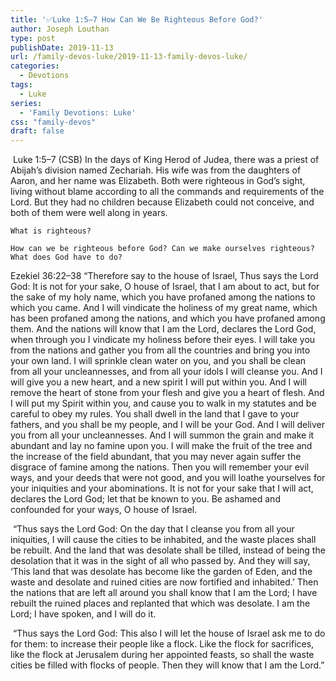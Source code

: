 ```yaml
---
title: '✅Luke 1:5–7 How Can We Be Righteous Before God?'
author: Joseph Louthan
type: post
publishDate: 2019-11-13
url: /family-devos-luke/2019-11-13-family-devos-luke/
categories:
  - Devotions
tags:
  - Luke
series:
  - 'Family Devotions: Luke'
css: "family-devos"
draft: false
---
```

​		Luke 1:5–7 (CSB) In the days of King Herod of Judea, there was a priest of Abijah’s division named Zechariah. His wife was from the daughters of Aaron, and her name was Elizabeth.  Both were righteous in God’s sight, living without blame according to all the commands and requirements of the Lord.  But they had no children because Elizabeth could not conceive, and both of them were well along in years. 

```text
What is righteous?

How can we be righteous before God? Can we make ourselves righteous? What does God have to do?
```

Ezekiel 36:22–38 “Therefore say to the house of Israel, Thus says the Lord God: It is not for your sake, O house of Israel, that I am about to act, but for the sake of my holy name, which you have profaned among the nations to which you came. And I will vindicate the holiness of my great name, which has been profaned among the nations, and which you have profaned among them. And the nations will know that I am the Lord, declares the Lord God, when through you I vindicate my holiness before their eyes. I will take you from the nations and gather you from all the countries and bring you into your own land. I will sprinkle clean water on you, and you shall be clean from all your uncleannesses, and from all your idols I will cleanse you. And I will give you a new heart, and a new spirit I will put within you. And I will remove the heart of stone from your flesh and give you a heart of flesh. And I will put my Spirit within you, and cause you to walk in my statutes and be careful to obey my rules. You shall dwell in the land that I gave to your fathers, and you shall be my people, and I will be your God. And I will deliver you from all your uncleannesses. And I will summon the grain and make it abundant and lay no famine upon you. I will make the fruit of the tree and the increase of the field abundant, that you may never again suffer the disgrace of famine among the nations. Then you will remember your evil ways, and your deeds that were not good, and you will loathe yourselves for your iniquities and your abominations. It is not for your sake that I will act, declares the Lord God; let that be known to you. Be ashamed and confounded for your ways, O house of Israel.  

​		“Thus says the Lord God: On the day that I cleanse you from all your iniquities, I will cause the cities to be inhabited, and the waste places shall be rebuilt. And the land that was desolate shall be tilled, instead of being the desolation that it was in the sight of all who passed by. And they will say, ‘This land that was desolate has become like the garden of Eden, and the waste and desolate and ruined cities are now fortified and inhabited.’ Then the nations that are left all around you shall know that I am the Lord; I have rebuilt the ruined places and replanted that which was desolate. I am the Lord; I have spoken, and I will do it.  

​		“Thus says the Lord God: This also I will let the house of Israel ask me to do for them: to increase their people like a flock. Like the flock for sacrifices, like the flock at Jerusalem during her appointed feasts, so shall the waste cities be filled with flocks of people. Then they will know that I am the Lord.” 